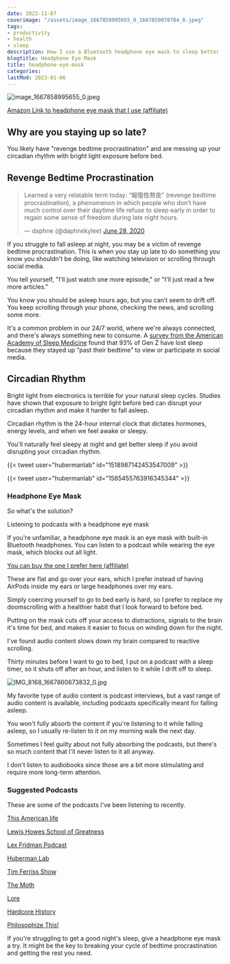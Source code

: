 ```yaml
---
date: 2022-11-07
coverimage: "/assets/image_1667858995655_0_1667859078784_0.jpeg"
tags:
- productivity
- health
- sleep
description: How I use a Bluetooth headphone eye mask to sleep better
blogtitle: Headphone Eye Mask
title: headphone-eye-mask
categories:
lastMod: 2023-01-06
---
```



![image_1667858995655_0.jpeg](/assets/image_1667858995655_0_1667859078784_0.jpeg)

[Amazon Link to headphone eye mask that I use (affiliate)](https://www.amazon.com/dp/B07TPLZY74?tag=mus0a-21)

## Why are you staying up so late?

You likely have "revenge bedtime procrastination" and are messing up your circadian rhythm with bright light exposure before bed.

## Revenge Bedtime Procrastination

<blockquote class="twitter-tweet"><p lang="en" dir="ltr">Learned a very relatable term today: “報復性熬夜” (revenge bedtime procrastination), a phenomenon in which people who don’t have much control over their daytime life refuse to sleep early in order to regain some sense of freedom during late night hours.</p>&mdash; daphne (@daphnekylee) <a href="?ref_src=twsrc%5Etfw">June 28, 2020</a></blockquote> <script async src="https://platform.twitter.com/widgets.js" charset="utf-8"></script>

If you struggle to fall asleep at night, you may be a victim of revenge bedtime procrastination. This is when you stay up late to do something you know you shouldn't be doing, like watching television or scrolling through social media.

You tell yourself, "I'll just watch one more episode," or "I'll just read a few more articles."

You know you should be asleep hours ago, but you can’t seem to drift off. You keep scrolling through your phone, checking the news, and scrolling some more.

It's a common problem in our 24/7 world, where we're always connected, and there's always something new to consume. A [survey from the American Academy of Sleep Medicine](https://aasm.org/are-you-tiktok-tired-93-of-gen-z-admit-to-staying-up-past-their-bedtime-due-to-social-media/) found that 93% of Gen Z have lost sleep because they stayed up “past their bedtime” to view or participate in social media.

## Circadian Rhythm

Bright light from electronics is terrible for your natural sleep cycles. Studies have shown that exposure to bright light before bed can disrupt your circadian rhythm and make it harder to fall asleep.

Circadian rhythm is the 24-hour internal clock that dictates hormones, energy levels, and when we feel awake or sleepy.

You'll naturally feel sleepy at night and get better sleep if you avoid disrupting your circadian rhythm.

{{< tweet user="hubermanlab" id="1518987142453547009" >}}

{{< tweet user="hubermanlab" id="1585455763916345344" >}}

### Headphone Eye Mask

So what's the solution?

Listening to podcasts with a headphone eye mask

If you're unfamiliar, a headphone eye mask is an eye mask with built-in Bluetooth headphones. You can listen to a podcast while wearing the eye mask, which blocks out all light.

[You can buy the one I prefer here (affiliate)](https://www.amazon.com/dp/B07TPLZY74?tag=mus0a-21)

These are flat and go over your ears, which I prefer instead of having AirPods inside my ears or large headphones over my ears.

Simply coercing yourself to go to bed early is hard, so I prefer to replace my doomscrolling with a healthier habit that I look forward to before bed.

Putting on the mask cuts off your access to distractions, signals to the brain it's time for bed, and makes it easier to focus on winding down for the night.

I've found audio content slows down my brain compared to reactive scrolling.

Thirty minutes before I want to go to bed, I put on a podcast with a sleep timer, so it shuts off after an hour, and listen to it while I drift off to sleep.

![IMG_8168_1667860673832_0.jpg](/assets/IMG_8168_1667860673832_0_1667947938192_0.jpg)

My favorite type of audio content is podcast interviews, but a vast range of audio content is available, including podcasts specifically meant for falling asleep.

You won't fully absorb the content if you're listening to it while falling asleep, so I usually re-listen to it on my morning walk the next day.

Sometimes I feel guilty about not fully absorbing the podcasts, but there's so much content that I'll never listen to it all anyway.

I don't listen to audiobooks since those are a bit more stimulating and require more long-term attention.

### Suggested Podcasts

These are some of the podcasts I've been listening to recently.

[This American life](https://www.thisamericanlife.org)

[Lewis Howes School of Greatness](https://lewishowes.com/sogpodcast/)

[Lex Fridman Podcast](https://lexfridman.com/podcast/)

[Huberman Lab](https://hubermanlab.com/category/podcast-episodes/)

[Tim Ferriss Show](https://tim.blog/podcast/)

[The Moth](https://themoth.org/podcast)

[Lore](https://www.lorepodcast.com/episodes)

[Hardcore History](https://www.dancarlin.com/hardcore-history-series/)

[Philosophize This!](https://www.philosophizethis.org/podcasts)

If you're struggling to get a good night's sleep, give a headphone eye mask a try. It might be the key to breaking your cycle of bedtime procrastination and getting the rest you need.
